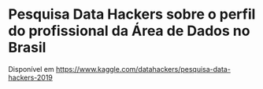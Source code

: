 # Pesquisa Data Hackers sobre o perfil do profissional da Área de Dados no Brasil

Disponível em https://www.kaggle.com/datahackers/pesquisa-data-hackers-2019

